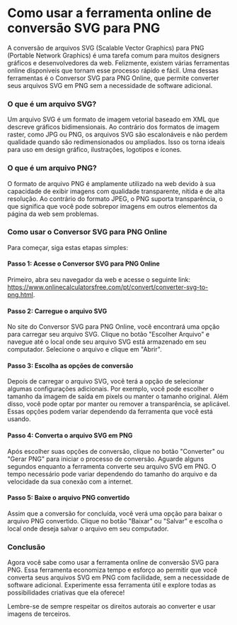 Como usar a ferramenta online de conversão SVG para PNG
=======================================================

A conversão de arquivos SVG (Scalable Vector Graphics) para PNG (Portable Network Graphics) é uma tarefa comum para muitos designers gráficos e desenvolvedores da web. Felizmente, existem várias ferramentas online disponíveis que tornam esse processo rápido e fácil. Uma dessas ferramentas é o Conversor SVG para PNG Online, que permite converter seus arquivos SVG em PNG sem a necessidade de software adicional.

### O que é um arquivo SVG?

Um arquivo SVG é um formato de imagem vetorial baseado em XML que descreve gráficos bidimensionais. Ao contrário dos formatos de imagem raster, como JPG ou PNG, os arquivos SVG são escalonáveis ​​e não perdem qualidade quando são redimensionados ou ampliados. Isso os torna ideais para uso em design gráfico, ilustrações, logotipos e ícones.

### O que é um arquivo PNG?

O formato de arquivo PNG é amplamente utilizado na web devido à sua capacidade de exibir imagens com qualidade transparente, nítida e de alta resolução. Ao contrário do formato JPEG, o PNG suporta transparência, o que significa que você pode sobrepor imagens em outros elementos da página da web sem problemas.

### Como usar o Conversor SVG para PNG Online

Para começar, siga estas etapas simples:

#### Passo 1: Acesse o Conversor SVG para PNG Online

Primeiro, abra seu navegador da web e acesse o seguinte link: <https://www.onlinecalculatorsfree.com/pt/convert/converter-svg-to-png.html>.

#### Passo 2: Carregue o arquivo SVG

No site do Conversor SVG para PNG Online, você encontrará uma opção para carregar seu arquivo SVG. Clique no botão "Escolher Arquivo" e navegue até o local onde seu arquivo SVG está armazenado em seu computador. Selecione o arquivo e clique em "Abrir".

#### Passo 3: Escolha as opções de conversão

Depois de carregar o arquivo SVG, você terá a opção de selecionar algumas configurações adicionais. Por exemplo, você pode escolher o tamanho da imagem de saída em pixels ou manter o tamanho original. Além disso, você pode optar por manter ou remover a transparência, se aplicável. Essas opções podem variar dependendo da ferramenta que você está usando.

#### Passo 4: Converta o arquivo SVG em PNG

Após escolher suas opções de conversão, clique no botão "Converter" ou "Gerar PNG" para iniciar o processo de conversão. Aguarde alguns segundos enquanto a ferramenta converte seu arquivo SVG em PNG. O tempo necessário pode variar dependendo do tamanho do arquivo e da velocidade da sua conexão com a internet.

#### Passo 5: Baixe o arquivo PNG convertido

Assim que a conversão for concluída, você verá uma opção para baixar o arquivo PNG convertido. Clique no botão "Baixar" ou "Salvar" e escolha o local onde deseja salvar o arquivo em seu computador.

### Conclusão

Agora você sabe como usar a ferramenta online de conversão SVG para PNG. Essa ferramenta economiza tempo e esforço ao permitir que você converta seus arquivos SVG em PNG com facilidade, sem a necessidade de software adicional. Experimente essa ferramenta útil e explore todas as possibilidades criativas que ela oferece!

Lembre-se de sempre respeitar os direitos autorais ao converter e usar imagens de terceiros.
